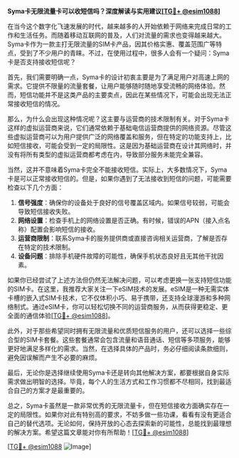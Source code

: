 **Syma卡无限流量卡可以收短信吗？深度解读与实用建议[[TG💪+ @esim1088](https://t.me/s/esim1088)]**

在当今这个数字化飞速发展的时代，越来越多的人开始依赖于网络来完成日常的工作和生活任务。而随着移动互联网的普及，人们对流量的需求也变得越来越大。Syma卡作为一款主打无限流量的SIM卡产品，因其价格实惠、覆盖范围广等特点，受到了不少用户的青睐。不过，在使用过程中，很多人会有一个疑问：Syma卡是否支持接收短信呢？

首先，我们需要明确一点，Syma卡的设计初衷主要是为了满足用户对高速上网的需求。它提供不限量的流量套餐，让用户能够随时随地享受流畅的网络体验。然而，短信功能并不是这类产品的主要卖点，因此在某些情况下，可能会出现无法正常接收短信的情况。

那么，为什么会出现这种情况呢？这主要与运营商的技术限制有关。对于Syma卡这样的虚拟运营商来说，它们通常依赖于基础电信运营商提供的网络资源。尽管这些虚拟运营商可以为用户提供广泛的网络覆盖和服务，但在特定的功能支持上，比如短信接收，可能会受到一定的局限性。这是因为基础运营商在设计其网络时，并没有将所有类型的虚拟运营商都考虑在内，导致部分服务未能完全兼容。

当然，这并不意味着Syma卡完全不能接收短信。实际上，大多数情况下，Syma卡是可以正常接收短信的。但是，如果你遇到了无法接收到短信的问题，可能需要检查以下几个方面：

1. **信号强度**：确保你的设备处于良好的信号覆盖区域内。如果信号较弱，可能会导致短信接收失败。
2. **网络设置**：检查手机上的网络设置是否正确。有时候，错误的APN（接入点名称）配置会影响短信的接收。
3. **运营商限制**：联系Syma卡的服务提供商或直接咨询相关运营商，了解是否存在特定的技术限制。
4. **设备问题**：排除手机硬件故障的可能性，确保手机状态良好且无其他干扰因素。

如果你已经尝试了上述方法但仍然无法解决问题，可以考虑更换一张支持短信功能的SIM卡。在这里，我推荐大家关注一下eSIM技术的发展。eSIM是一种无需实体卡槽的嵌入式SIM卡技术，它不仅体积小巧、易于携带，还支持全球漫游和多种网络制式。通过eSIM卡，你可以轻松切换不同的运营商服务，从而获得更稳定、更全面的通信体验[[TG💪+ @esim1088](https://t.me/s/esim1088)]。

此外，对于那些希望同时拥有无限流量和优质短信服务的用户，还可以选择一些综合型的SIM卡套餐。这些套餐通常会包含流量和语音通话、短信等多项服务，能够更好地满足多样化的需求。当然，在选择具体的产品时，务必仔细阅读条款细则，避免因误解而产生不必要的麻烦。

最后，无论你是选择继续使用Syma卡还是转向其他解决方案，都要根据自身实际需求做出明智的选择。毕竟，每个人的生活方式和工作习惯都不尽相同，找到最适合自己的方案才是最重要的。

总之，Syma卡虽然是一款非常优秀的无限流量卡，但在短信接收方面确实存在一定的局限性。如果你对此有特别高的要求，不妨多做一些功课，看看有没有更适合自己的替代选项。无论如何，保持开放的心态去探索新的可能性，总能找到最理想的解决方案。希望这篇文章能对你有所帮助！[[TG💪+ @esim1088](https://t.me/s/esim1088)]

[[TG💪+ @esim1088](https://t.me/s/esim1088) ![Image](https://i.postimg.cc/4NQfJmqS/Snipaste-2025-05-13-00-14-12.png)]